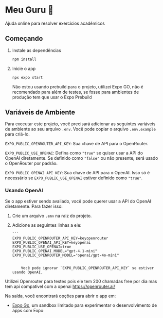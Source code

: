 # Meu Guru 👋

Ajuda online para resolver exercícios acadêmicos

## Começando

1. Instale as dependências

   ```bash
   npm install
   ```

2. Inicie o app

   ```bash
   npx expo start
   ```

   Não estou usando prebuild para o projeto, utilizei Expo GO, não é recomendado para além de testes, se fosse para ambientes de produção tem que usar o Expo Prebuild

## Variáveis de Ambiente

Para executar este projeto, você precisará adicionar as seguintes variáveis de ambiente ao seu arquivo `.env`. Você pode copiar o arquivo `.env.example` para criá-lo.

`EXPO_PUBLIC_OPENROUTER_API_KEY`: Sua chave de API para o OpenRouter.

`EXPO_PUBLIC_USE_OPENAI`: Defina como `"true"` se quiser usar a API do OpenAI diretamente. Se definido como `"false"` ou não presente, será usado o OpenRouter por padrão.

`EXPO_PUBLIC_OPENAI_API_KEY`: Sua chave de API para o OpenAI. Isso só é necessário se `EXPO_PUBLIC_USE_OPENAI` estiver definido como `"true"`.

### Usando OpenAI

Se o app estiver sendo avaliado, você pode querer usar a API do OpenAI diretamente. Para fazer isso:

1.  Crie um arquivo `.env` na raiz do projeto.
2.  Adicione as seguintes linhas a ele:

        ```
        EXPO_PUBLIC_OPENROUTER_API_KEY=keyopenrouter
        EXPO_PUBLIC_OPENAI_API_KEY=keyopenai
        EXPO_PUBLIC_USE_OPENAI=true
        EXPO_PUBLIC_OPENAI_MODEL="gpt-4.1-mini"
        EXPO_PUBLIC_OPENROUTER_MODEL="openai/gpt-4o-mini"

    ```

        Você pode ignorar `EXPO_PUBLIC_OPENROUTER_API_KEY` se estiver usando OpenAI.
    ```

Utilizei Openrouter para testes pois ele tem 200 chamadas free por dia mas tem api compativel com a openai https://openrouter.ai/

Na saída, você encontrará opções para abrir o app em:

- [Expo Go](https://expo.dev/go), um sandbox limitado para experimentar o desenvolvimento de apps com Expo
